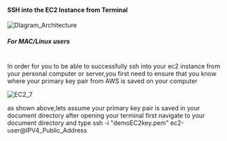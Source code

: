 #### SSH into the EC2 Instance from Terminal

![DIagram_Architecture](https://github.com/AdventureLouis/Wordpress_Deployment_To_AWS_2/assets/161846069/6af2c1b9-371a-4aa5-a6ef-230b45f6f6be)

##### For MAC/Linux users
<br>
In order for you to be able to successfully ssh into your ec2 instance from your personal computer or server,you first need to ensure that you know where your primary key pair
from  AWS is saved on your computer

![EC2_7](https://github.com/AdventureLouis/Wordpress_Deployment_To_AWS_2/assets/161846069/dcabaebc-0bf8-4ba4-b889-e2cb1dbad2a8)

as shown above,lets assume your primary key pair is saved in your document directory after opening your terminal first navigate to your document directory and type
ssh -i "demoEC2key.pem" ec2-user@IPV4_Public_Address

